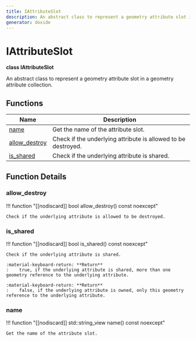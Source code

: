 ```yaml
---
title: IAttributeSlot
description: An abstract class to represent a geometry attribute slot in a geometry attribute collection.
generator: doxide
---
```



# IAttributeSlot

**class IAttributeSlot**



An abstract class to represent a geometry attribute slot in a geometry attribute collection.




## Functions

| Name | Description |
| ---- | ----------- |
| [name](#name) | Get the name of the attribute slot.  |
| [allow_destroy](#allow_destroy) | Check if the underlying attribute is allowed to be destroyed.  |
| [is_shared](#is_shared) | Check if the underlying attribute is shared. |

## Function Details

### allow_destroy<a name="allow_destroy"></a>
!!! function "[[nodiscard]] bool allow_destroy() const noexcept"

    
    
    Check if the underlying attribute is allowed to be destroyed.
         
    
    
    

### is_shared<a name="is_shared"></a>
!!! function "[[nodiscard]] bool  is_shared() const noexcept"

    
    
    Check if the underlying attribute is shared.
    
    :material-keyboard-return: **Return**
    :    true, if the underlying attribute is shared, more than one geometry reference to the underlying attribute.
    
    :material-keyboard-return: **Return**
    :    false, if the underlying attribute is owned, only this geometry reference to the underlying attribute.
    
    

### name<a name="name"></a>
!!! function "[[nodiscard]] std::string_view name() const noexcept"

    
    
    Get the name of the attribute slot.
         
    
    
    


